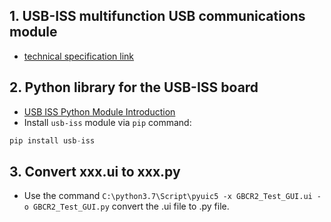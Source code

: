 ## 1. USB-ISS multifunction USB communications module
  - [technical specification link](https://www.robot-electronics.co.uk/htm/usb_iss_tech.htm)
## 2. Python library for the USB-ISS board
  - [USB ISS Python Module Introduction](https://usb-iss.readthedocs.io/en/latest/)
  - Install `usb-iss` module via `pip` command:
  ```python
  pip install usb-iss
  ```
## 3. Convert xxx.ui to xxx.py 
  - Use the command `C:\python3.7\Script\pyuic5 -x GBCR2_Test_GUI.ui -o GBCR2_Test_GUI.py` convert the .ui file to .py file.
